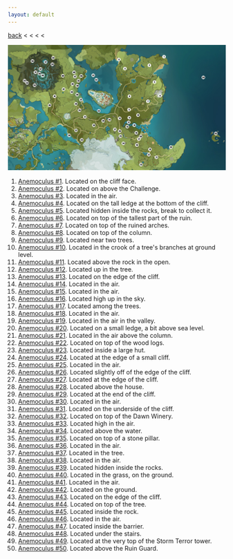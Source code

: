 ```yaml
---
layout: default
---
```


[back](../) < < < <

![Anemoculus Overview](anemoculus-overview.jpg)

1. [Anemoculus #1](https://youtu.be/b3oPsVljkHQ). Located on the cliff face.
2. [Anemoculus #2](https://youtu.be/EFmaRIkoVoE). Located on above the Challenge.
3. [Anemoculus #3](https://youtu.be/Zv_WuMQszLg). Located in the air.
4. [Anemoculus #4](https://youtu.be/rx8CdA5UqBg). Located on the tall ledge at the bottom of the cliff.
5. [Anemoculus #5](https://youtu.be/CqzTQvAtgp0). Located hidden inside the rocks, break to collect it.
6. [Anemoculus #6](https://youtu.be/jUJcICksvUw). Located on top of the tallest part of the ruin.
7. [Anemoculus #7](https://youtu.be/lker7EpeF0I). Located on top of the ruined arches.
8. [Anemoculus #8](https://youtu.be/1LKjzVHvuUo). Located on top of the column.
9. [Anemoculus #9](https://youtu.be/vuI5FUk4_A8). Located near two trees.
10. [Anemoculus #10](https://youtu.be/vLgiO-qfB4E). Located in the crook of a tree's branches at ground level.
11. [Anemoculus #11](https://youtu.be/bsoddwkv7Zk). Located above the rock in the open.
12. [Anemoculus #12](https://youtu.be/Zc5o2qVJCAE). Located up in the tree.
13. [Anemoculus #13](https://youtu.be/bcu7Q3kkMzQ). Located on the edge of the cliff.
14. [Anemoculus #14](https://youtu.be/5vpyaTkWhuM). Located in the air.
15. [Anemoculus #15](https://youtu.be/0yvlFBU3wNE). Located in the air.
16. [Anemoculus #16](https://youtu.be/JCeI4EIi9-o). Located high up in the sky.
17. [Anemoculus #17](https://youtu.be/juz3YARAD-s). Located among the trees.
18. [Anemoculus #18](https://youtu.be/NDIPq4Hvbb0). Located in the air.
19. [Anemoculus #19](https://youtu.be/iyQsVS2XoU0). Located in the air in the valley.
20. [Anemoculus #20](https://youtu.be/iyQsVS2XoU0). Located on a small ledge, a bit above sea level.
21. [Anemoculus #21](https://youtu.be/RZP2d0uo6ag). Located in the air above the column.
22. [Anemoculus #22](https://youtu.be/Ez9THKT1EgU). Located on top of the wood logs.
23. [Anemoculus #23](https://youtu.be/g5L3cXdlp7A). Located inside a large hut.
24.  [Anemoculus #24](https://youtu.be/vOtc3uN8Uig). Located at the edge of a small cliff.
25. [Anemoculus #25](https://youtu.be/EkH9TZVH0oU). Located in the air.
26. [Anemoculus #26](https://youtu.be/av5k3vfvbz8). Located slightly off of the edge of the cliff.
27. [Anemoculus #27](https://youtu.be/7HH4_ek83Z4). Located at the edge of the cliff.
28. [Anemoculus #28](https://youtu.be/99HOqSHO8aY). Located above the house.
29. [Anemoculus #29](https://youtu.be/V-nxnXdp6Yg). Located at the end of the cliff.
30. [Anemoculus #30](https://youtu.be/A5JFaKepMoo). Located in the air.
31. [Anemoculus #31](https://youtu.be/Bg1AXqGhG-A). Located on the underside of the cliff.
32. [Anemoculus #32](https://youtu.be/mhphop-vIqM). Located on top of the Dawn Winery.
33. [Anemoculus #33](https://youtu.be/Fbj6x9OL0nM). Located high in the air.
34. [Anemoculus #34](https://youtu.be/WMHdc-L_t_U). Located above the water.
35. [Anemoculus #35](https://youtu.be/iJRwkIGnq5o). Located on top of a stone pillar.
36. [Anemoculus #36](https://youtu.be/pwE3nSNur4A). Located in the air.
37. [Anemoculus #37](https://youtu.be/yjDK87Qa-68). Located in the tree.
38. [Anemoculus #38](https://youtu.be/tkwOgzpm57o). Located in the air.
39. [Anemoculus #39](https://youtu.be/9A6NWEDQSg8). Located hidden inside the rocks.
40. [Anemoculus #40](https://youtu.be/S6qtJoPGRr4). Located in the grass, on the ground.
41. [Anemoculus #41](https://youtu.be/afgpplHKEFs). Located in the air.
42. [Anemoculus #42](https://youtu.be/Tgi4AcT7JIY). Located on the ground.
43. [Anemoculus #43](https://youtu.be/sSB8IKWib_c). Located on the edge of the cliff.
44. [Anemoculus #44](https://youtu.be/xeVQpzOmTGo). Located on top of the tree.
45. [Anemoculus #45](https://youtu.be/pgkNHyicNLA). Located inside the rock.
46. [Anemoculus #46](https://youtu.be/mbzsi91s6Iw). Located in the air.
47. [Anemoculus #47](https://youtu.be/_bUYxDigdgs). Located inside the barrier.
48. [Anemoculus #48](https://youtu.be/96OexEDrGg8). Located under the stairs.
49. [Anemoculus #49](https://youtu.be/VuCMrl_2ttE). Located at the very top of the Storm Terror tower.
50. [Anemoculus #50](https://youtu.be/Q5yfNl1kC_0). Located above the Ruin Guard.

